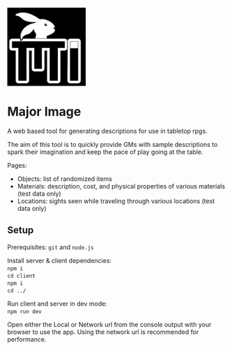 ![Major Image](/client/public/apple-touch-icon.png)
# Major Image

A web based tool for generating descriptions for use in tabletop rpgs.  

The aim of this tool is to quickly provide GMs with sample descriptions to spark their imagination and keep the pace of play going at the table.  

Pages:  
- Objects: list of randomized items    
- Materials: description, cost, and physical properties of various materials (test data only)  
- Locations: sights seen while traveling through various locations (test data only)

## Setup
Prerequisites: `git` and `node.js`

Install server & client dependencies:  
`npm i`  
`cd client`  
`npm i`  
`cd ../`  

Run client and server in dev mode:  
`npm run dev`  

Open either the Local or Network url from the console output with your browser to use the app. Using the network url is recommended for performance.
